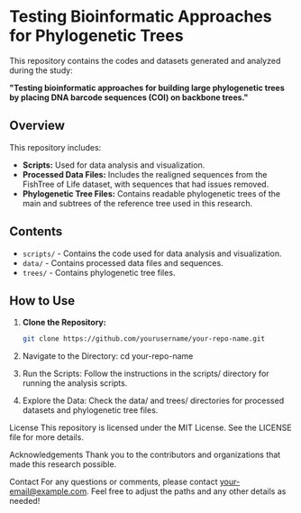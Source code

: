 # Testing Bioinformatic Approaches for Phylogenetic Trees

This repository contains the codes and datasets generated and analyzed during the study:

**"Testing bioinformatic approaches for building large phylogenetic trees by placing DNA barcode sequences (COI) on backbone trees."**

## Overview

This repository includes:

- **Scripts:** Used for data analysis and visualization.
- **Processed Data Files:** Includes the realigned sequences from the FishTree of Life dataset, with sequences that had issues removed.
- **Phylogenetic Tree Files:** Contains readable phylogenetic trees of the main and subtrees of the reference tree used in this research.

## Contents

- `scripts/` - Contains the code used for data analysis and visualization.
- `data/` - Contains processed data files and sequences.
- `trees/` - Contains phylogenetic tree files.

## How to Use

1. **Clone the Repository:**
   ```sh
   git clone https://github.com/yourusername/your-repo-name.git

2.  Navigate to the Directory:
   cd your-repo-name
   
4. Run the Scripts:
   Follow the instructions in the scripts/ directory for running the analysis scripts.

5. Explore the Data:
   Check the data/ and trees/ directories for processed datasets and phylogenetic tree files.

License
This repository is licensed under the MIT License. See the LICENSE file for more details.

Acknowledgements
Thank you to the contributors and organizations that made this research possible.

Contact
For any questions or comments, please contact your-email@example.com.
Feel free to adjust the paths and any other details as needed!

